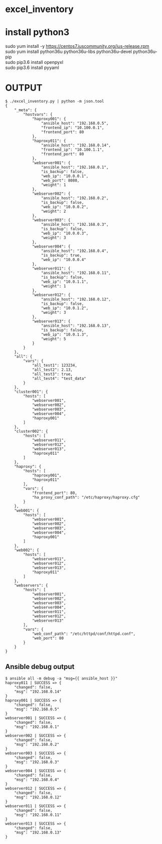 # excel_inventory

# install python3
sudo yum install -y https://centos7.iuscommunity.org/ius-release.rpm  
sudo yum install python36u python36u-libs python36u-devel python36u-pip  
sudo pip3.6 install openpyxl  
sudo pip3.6 install pyyaml

# OUTPUT

    $ ./excel_inventory.py | python -m json.tool
    {
        "_meta": {
            "hostvars": {
                "haproxy001": {
                    "ansible_host": "192.168.0.5",
                    "frontend_ip": "10.100.0.1",
                    "frontend_port": 80
                },
                "haproxy011": {
                    "ansible_host": "192.168.0.14",
                    "frontend_ip": "10.100.1.1",
                    "frontend_port": 80
                },
                "webserver001": {
                    "ansible_host": "192.168.0.1",
                    "is_backup": false,
                    "web_ip": "10.0.0.1",
                    "web_port": 8080,
                    "weight": 1
                },
                "webserver002": {
                    "ansible_host": "192.168.0.2",
                    "is_backup": false,
                    "web_ip": "10.0.0.2",
                    "weight": 2
                },
                "webserver003": {
                    "ansible_host": "192.168.0.3",
                    "is_backup": false,
                    "web_ip": "10.0.0.3",
                    "weight": 3
                },
                "webserver004": {
                    "ansible_host": "192.168.0.4",
                    "is_backup": true,
                    "web_ip": "10.0.0.4"
                },
                "webserver011": {
                    "ansible_host": "192.168.0.11",
                    "is_backup": false,
                    "web_ip": "10.0.1.1",
                    "weight": 1
                },
                "webserver012": {
                    "ansible_host": "192.168.0.12",
                    "is_backup": false,
                    "web_ip": "10.0.1.2",
                    "weight": 3
                },
                "webserver013": {
                    "ansible_host": "192.168.0.13",
                    "is_backup": false,
                    "web_ip": "10.0.1.3",
                    "weight": 5
                }
            }
        },
        "all": {
            "vars": {
                "all_test1": 123234,
                "all_test2": 2.13,
                "all_test3": true,
                "all_test4": "test_data"
            }
        },
        "cluster001": {
            "hosts": [
                "webserver001",
                "webserver002",
                "webserver003",
                "webserver004",
                "haproxy001"
            ]
        },
        "cluster002": {
            "hosts": [
                "webserver011",
                "webserver012",
                "webserver013",
                "haproxy011"
            ]
        },
        "haproxy": {
            "hosts": [
                "haproxy001",
                "haproxy011"
            ],
            "vars": {
                "frontend_port": 80,
                "ha_proxy_conf_path": "/etc/haproxy/haproxy.cfg"
            }
        },
        "web001": {
            "hosts": [
                "webserver001",
                "webserver002",
                "webserver003",
                "webserver004",
                "haproxy001"
            ]
        },
        "web002": {
            "hosts": [
                "webserver011",
                "webserver012",
                "webserver013",
                "haproxy011"
            ]
        },
        "webservers": {
            "hosts": [
                "webserver001",
                "webserver002",
                "webserver003",
                "webserver004",
                "webserver011",
                "webserver012",
                "webserver013"
            ],
            "vars": {
                "web_conf_path": "/etc/httpd/conf/httpd.conf",
                "web_port": 80
            }
        }
    }

## Ansible debug output

    $ ansible all -m debug -a "msg={{ ansible_host }}"
    haproxy011 | SUCCESS => {
        "changed": false,
        "msg": "192.168.0.14"
    }
    haproxy001 | SUCCESS => {
        "changed": false,
        "msg": "192.168.0.5"
    }
    webserver001 | SUCCESS => {
        "changed": false,
        "msg": "192.168.0.1"
    }
    webserver002 | SUCCESS => {
        "changed": false,
        "msg": "192.168.0.2"
    }
    webserver003 | SUCCESS => {
        "changed": false,
        "msg": "192.168.0.3"
    }
    webserver004 | SUCCESS => {
        "changed": false,
        "msg": "192.168.0.4"
    }
    webserver012 | SUCCESS => {
        "changed": false,
        "msg": "192.168.0.12"
    }
    webserver011 | SUCCESS => {
        "changed": false,
        "msg": "192.168.0.11"
    }
    webserver013 | SUCCESS => {
        "changed": false,
        "msg": "192.168.0.13"
    }

